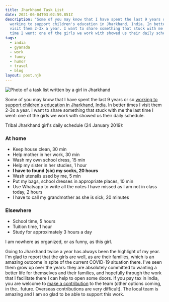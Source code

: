 ```yaml
---
title: Jharkhand Task List
date: 2021-06-04T03:02:59.851Z
description: "Some of you may know that I have spent the last 9 years or so
  working to support children's education in Jharkhand, India. In better times I
  visit them 2-3x a year. I want to share something that stuck with me the last
  time I went: one of the girls we work with showed us their daily schedule."
tags:
  - india
  - gyanada
  - work
  - funny
  - humor
  - travel
  - blog
layout: post.njk
---
```

![Photo of a task list written by a girl in Jharkhand](https://popagandhi.com/img/jharkhandtasklist.jpg "Jharkhand task list photo")

Some of you may know that I have spent the last 9 years or so [working to support children's education in Jharkhand, India](https://gyanada.org). In better times I visit them 2-3x a year. I want to share something that stuck with me the last time I went: one of the girls we work with showed us their daily schedule.

Tribal Jharkhand girl's daily schedule (24 January 2019):

### At home

* Keep house clean, 30 min
* Help mother in her work, 30 min
* Wash my own school dress, 15 min
* Help my sister in her studies, 1 hour
* **I have to found (sic) my socks, 20 hours**
* Wash utensils used by me, 5 min
* Put my bags, school dresses in appropriate places, 10 min
* Use Whatsapp to write all the notes I have missed as I am not in class today, 2 hours
* I have to call my grandmother as she is sick, 20 minutes

### Elsewhere

* School time, 5 hours
* Tuition time, 1 hour
* Study for approximately 3 hours a day

I am nowhere as organized, or as funny, as this girl.

Going to Jharkhand twice a year has always been the highlight of my year. I'm glad to report that the girls are well, as are their families, which is an amazing outcome in spite of the current COVID-19 situation there. I've seen them grow up over the years: they are absolutely committed to wanting a better life for themselves and their families, and hopefully through the work that I facilitate there I can help to open some doors. If you pay tax in India, you are welcome to [make a contribution](https://gyanada.org/donate) to the team (other options coming, in the.. future. Overseas contributions are very difficult). The local team is amazing and I am so glad to be able to support this work.